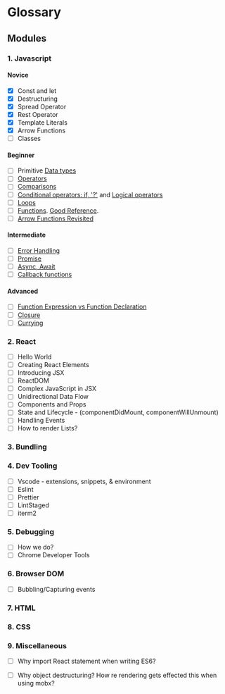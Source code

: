 # Glossary

## Modules

### 1. Javascript

#### Novice

* [x] Const and let
* [x] Destructuring
* [x] Spread Operator
* [x] Rest Operator
* [x] Template Literals
* [x] Arrow Functions
* [ ] Classes

#### Beginner

* [ ] Primitive [Data types](https://javascript.info/types)
* [ ] [Operators](https://javascript.info/operators)
* [ ] [Comparisons](https://javascript.info/comparison)
* [ ] [Conditional operators: if, '?'](https://javascript.info/ifelse)  and [Logical operators](https://javascript.info/logical-operators)
* [ ] [Loops](https://javascript.info/while-for)
* [ ] [Functions](https://javascript.info/function-basics). [Good Reference](https://codeburst.io/javascript-functions-understanding-the-basics-207dbf42ed99).
* [ ] [Arrow Functions Revisited](https://javascript.info/arrow-functions)

#### Intermediate

* [ ] [Error Handling](https://javascript.info/try-catch)
* [ ] [Promise](https://javascript.info/promise-basics)
* [ ] [Async, Await](https://javascript.info/async-await)
* [ ] [Callback functions](https://javascript.info/function-expressions-arrows#callback-functions)

#### Advanced

* [ ] [Function Expression vs Function Declaration](https://javascript.info/function-expressions-arrows#function-expression-vs-function-declaration)
* [ ] [Closure](https://javascript.info/closure)
* [ ] [Currying](https://javascript.info/currying-partials)

### 2. React

* [ ] Hello World
* [ ] Creating React Elements
* [ ] Introducing JSX
* [ ] ReactDOM
* [ ] Complex JavaScript in JSX
* [ ] Unidirectional Data Flow
* [ ] Components and Props
* [ ] State and Lifecycle - \(componentDidMount, componentWillUnmount\)
* [ ] Handling Events
* [ ] How to render Lists?

### 3. Bundling

### 4. Dev Tooling

* [ ] Vscode - extensions, snippets, & environment
* [ ] Eslint
* [ ] Prettier
* [ ] LintStaged
* [ ] iterm2

### 5. Debugging

* [ ] How we do?
* [ ] Chrome Developer Tools

### 6. Browser DOM

* [ ] Bubbling/Capturing events

### 7. HTML

### 8. CSS

### 9. Miscellaneous

* [ ] Why import React statement when writing ES6?
* [ ] Why object destructuring? How re rendering gets effected this when using mobx?

